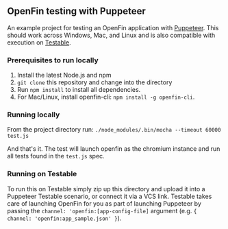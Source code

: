 ## OpenFin testing with Puppeteer

An example project for testing an OpenFin application with [Puppeteer](https://pptr.dev/). This should work across Windows, Mac, and Linux and is also compatible with execution on [Testable](https://testable.io).

### Prerequisites to run locally

1. Install the latest Node.js and npm
2. `git clone` this repository and change into the directory
3. Run `npm install` to install all dependencies.
4. For Mac/Linux, install openfin-cli: `npm install -g openfin-cli`.

### Running locally

From the project directory run: `./node_modules/.bin/mocha --timeout 60000 test.js`

And that's it. The test will launch openfin as the chromium instance and run all tests found in the `test.js` spec.

### Running on Testable

To run this on Testable simply zip up this directory and upload it into a Puppeteer Testable scenario, or connect it via a VCS link.
Testable takes care of launching OpenFin for you as part of launching Puppeteer by passing the `channel: 'openfin:[app-config-file]` argument (e.g. `{ channel: 'openfin:app_sample.json' }`).